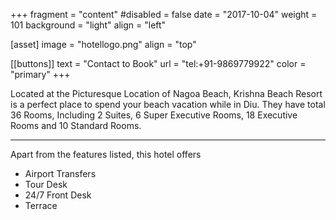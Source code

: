 +++
fragment = "content"
#disabled = false
date = "2017-10-04"
weight = 101
background = "light"
align = "left"

[asset]
  image = "hotellogo.png"
  align = "top"

 [[buttons]]
  text = "Contact to Book"
  url = "tel:+91-9869779922"
  color = "primary"
+++


 Located at the Picturesque Location of Nagoa Beach, Krishna Beach Resort is a perfect place to spend your beach vacation while in Diu. They have total 36 Rooms, Including 2 Suites, 6 Super Executive Rooms, 18 Executive Rooms and 10 Standard Rooms.  
***
Apart from the features listed, this hotel offers
- Airport Transfers
- Tour Desk
- 24/7 Front Desk
- Terrace